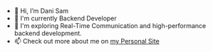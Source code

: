 - 👋 Hi, I’m Dani Sam
- 👀 I'm currently Backend Developer
- 🚀 I'm exploring Real-Time Communication and high-performance backend development.
- 📫 Check out more about me on [my Personal Site](https://dani-sam.github.io/Personal-Website)
<!--
**dani-sam/dani-sam** is a ✨ _special_ ✨ repository because its `README.md` (this file) appears on your GitHub profile.

Here are some ideas to get you started:

- 🔭 I’m currently working on ...
- 🌱 I’m currently learning ...
- 👯 I’m looking to collaborate on ...
- 🤔 I’m looking for help with ...
- 💬 Ask me about ...
- 📫 How to reach me: ...
- 😄 Pronouns: ...
- ⚡ Fun fact: ...
-->
